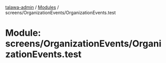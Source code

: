 [talawa-admin](../README.md) / [Modules](../modules.md) / screens/OrganizationEvents/OrganizationEvents.test

# Module: screens/OrganizationEvents/OrganizationEvents.test
